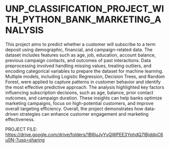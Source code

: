 # UNP_CLASSIFICATION_PROJECT_WITH_PYTHON_BANK_MARKETING_ANALYSIS

This project aims to predict whether a customer will subscribe to a term deposit using demographic, financial, and campaign-related data. The dataset includes features such as age, job, education, account balance, previous campaign contacts, and outcomes of past interactions. Data preprocessing involved handling missing values, treating outliers, and encoding categorical variables to prepare the dataset for machine learning. Multiple models, including Logistic Regression, Decision Trees, and Random Forest, were applied to capture patterns in customer behavior and identify the most effective predictive approach. The analysis highlighted key factors influencing subscription decisions, such as age, balance, prior contact outcomes, and campaign duration. These insights can help banks optimize marketing campaigns, focus on high-potential customers, and improve overall targeting efficiency. Overall, the project demonstrates how data-driven strategies can enhance customer engagement and marketing effectiveness.

PROJECT FILE: https://drive.google.com/drive/folders/1B6luJyYvQWPEE3YphdQ7lBjddpC6u0N-?usp=sharing
